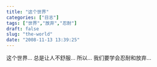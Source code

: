 ```yaml
---
title: "这个世界"
categories: ["日志"]
tags: ["世界","放弃","忍耐"]
draft: false
slug: "the-world"
date: "2008-11-13 13:39:25"
---
```


这个世界...
总是让人不舒服...
所以...
我们要学会忍耐和放弃...
